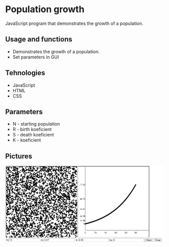 # Population growth
JavaScript program that demonstrates the growth of a population.

## Usage and functions
* Demonstrates the growth of a population.
* Set parameters in GUI

## Tehnologies
* JavaScript
* HTML
* CSS

## Parameters
* N - starting population
* R - birth koeficient
* S - death koeficient
* K - koeficient


## Pictures
![Image1](/population.png)

